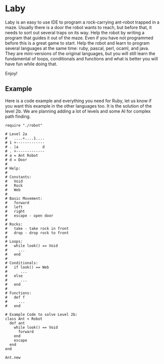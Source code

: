 Laby
====

Laby is an easy to use IDE to program a rock-carrying ant-robot trapped in a
maze. Usually there is a door the robot wants to reach, but before that, it
needs to sort out several traps on its way. Help the robot by writing a
program that guides it out of the maze. Even if you have not programmed
before this is a great game to start. Help the robot and learn to
program several languages at the same time: ruby, pascal, perl,
ocaml, and java. They are mini-versions of the original languages, but you
will still learn the fundamental of loops, conditionals and functions and what is
better you will have fun while doing that.

Enjoy!

Example
-------

Here is a code example and everything you need for Ruby, let us know if
you want this example in the other languages too. It is the solution of
the level 2b. We are planning adding a lot of levels and some AI for 
complex path finding.


	require "./robot"

	# Level 2a
	#   ....+....1....
	# 1 +-------------
	# . |a           d
	# . +-------------
	# a = Ant Robot
	# d = Door
	#
	# Help:
	#
	# Constants:
	#   Void
	#   Rock
	#   Web
	#
	# Basic Movement:
	#   forward
	#   left
	#   right
	#   escape - open door
	#
	# Rocks:
	#   take - take rock in front
	#   drop - drop rock to front
	#
	# Loops:
	#   while look() == Void
	#     ...
	#   end
	#
	# Conditionals:
	#   if look() == Web
	#      ...
	#   else
	#      ...
	#   end
	#
	# Functions:
	#   def f
	#     ...
	#   end

	# Example Code to solve Level 2b:
	class Ant < Robot
	  def ant
	    while look() == Void
	      forward
	    end
	    escape
	  end
	end

	Ant.new
